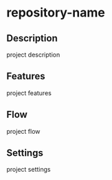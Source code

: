 
# repository-name

## Description
project description

## Features
project features

## Flow
project flow

## Settings
project settings
